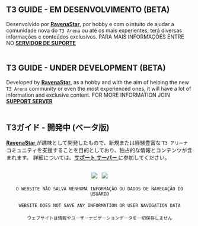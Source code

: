 <p align="center">
<h2 id="guia-em-desenvolvimento-beta">T3 GUIDE - EM DESENVOLVIMENTO (BETA)</h2>
<p>Desenvolvido por <strong><a href="https://github.com/ravenastar-js">RavenaStar</a></strong>, por hobby e com o intuito de ajudar a comunidade nova do <code>T3 Arena</code> ou até os mais experientes, terá diversas informações e conteúdos exclusivos. PARA MAIS INFORMAÇÕES ENTRE NO <strong><a href="https://discord.gg/wBZvfE9Wjk">SERVIDOR DE SUPORTE</a></strong>
<br><br>
<h2 id="guide-under-development-beta">T3 GUIDE - UNDER DEVELOPMENT (BETA)</h2>
<p>Developed by <strong><a href="https://github.com/ravenastar-js">RavenaStar</a></strong>, as a hobby and with the aim of helping the new <code>T3 Arena</code> community or even the most experienced ones, it will have a lot of information and exclusive content. FOR MORE INFORMATION JOIN <strong><a href="https://discord.gg/wBZvfE9Wjk">SUPPORT SERVER</a></strong>
<br><br>
<h2 id="guide-under-development-beta-jp">T3ガイド - 開発中 (ベータ版)</h2>
<p><strong><a href="https://github.com/ravenastar-js">RavenaStar </a></strong>が趣味として開発したもので、新規または経験豊富な <code>T3 アリーナ</code> コミュニティを支援することを目的としており、独占的な情報とコンテンツが含まれます。 詳細については、<strong><a href="https://discord.gg/wBZvfE9Wjk">サポート サーバー </a></strong> に参加してください。
<br><br>
</p>
<p align="center">
<a href="https://github.com/ravenastar-js/T3-Arena" id="img-1"><img src="https://img.shields.io/badge/-GITHUB-d61d4e?style=flat-square&labelColor=fb2c65&logo=github&logoColor=ffffff&link=https://github.com/ravenastar-js/T3-Arena"/></a>ﾠ<a href="https://discord.gg/wBZvfE9Wjk" id="img-2"><img src="https://img.shields.io/badge/-DISCORD-d61d4e?style=flat-square&labelColor=fb2c65&logo=discord&logoColor=ffffff&link=https://t3arena.xd.com"/></a>
<br><br>
<code id="code-1">O WEBSITE NÃO SALVA NENHUMA INFORMAÇÃO OU DADOS DE NAVEGAÇÃO DO USUÁRIO</code>
<br><br>
<code id="code-2">WEBSITE DOES NOT SAVE ANY INFORMATION OR USER NAVIGATION DATA</code>
<br><br>
<code id="code-3">ウェブサイトは情報やユーザーナビゲーションデータを一切保存しません</code>
</p>


